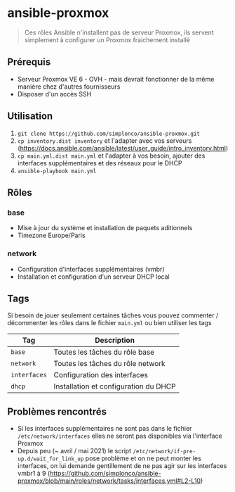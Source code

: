 # ansible-proxmox

> Ces rôles Ansible n'installent pas de serveur Proxmox, ils servent simplement à configurer un Proxmox fraichement installé

## Prérequis

* Serveur Proxmox VE 6 - OVH - mais devrait fonctionner de la même manière chez d'autres fournisseurs
* Disposer d'un accès SSH

## Utilisation

1. `git clone https://github.com/simplonco/ansible-proxmox.git`
2. `cp inventory.dist inventory` et l'adapter avec vos serveurs (https://docs.ansible.com/ansible/latest/user_guide/intro_inventory.html)
3. `cp main.yml.dist main.yml` et l'adapter à vos besoin, ajouter des interfaces supplémentaires et des réseaux pour le DHCP
4. `ansible-playbook main.yml`

## Rôles

### base

* Mise à jour du système et installation de paquets aditionnels
* Timezone Europe/Paris

### network

* Configuration d'interfaces supplémentaires (vmbr)
* Installation et configuration d'un serveur DHCP local

## Tags

Si besoin de jouer seulement certaines tâches vous pouvez commenter / décommenter les rôles dans le fichier `main.yml` ou bien utiliser les tags

| Tag | Description |
| --- | ----------- |
| `base` | Toutes les tâches du rôle base |
| `network` | Toutes les tâches du rôle network |
| `interfaces` | Configuration des interfaces |
| `dhcp` | Installation et configuration du DHCP |

## Problèmes rencontrés

* Si les interfaces supplémentaires ne sont pas dans le fichier `/etc/network/interfaces` elles ne seront pas disponibles via l'interface Proxmox
* Depuis peu (~ avril / mai 2021) le script `/etc/network/if-pre-up.d/wait_for_link_up` pose problème et on ne peut monter les interfaces, on lui demande gentillement de ne pas agir sur les interfaces vmbr1 à 9 (https://github.com/simplonco/ansible-proxmox/blob/main/roles/network/tasks/interfaces.yml#L2-L10) 
